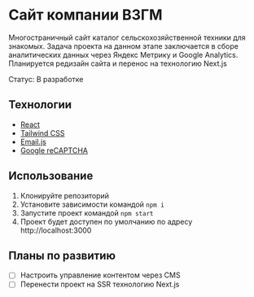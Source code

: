 # Сайт компании ВЗГМ
Многостраничный сайт каталог сельскохозяйственной техники для знакомых. Задача проекта на данном этапе заключается в сборе аналитических данных через Яндекс Метрику и Google Analytics. Планируется редизайн сайта и перенос на технологию Next.js  

Статус: В разработке

## Технологии
- [React](https://react.dev)
- [Tailwind CSS](https://tailwindcss.com)
- [Email.js](https://www.emailjs.com)
- [Google reCAPTCHA](https://www.google.com/recaptcha/about/)

## Использование

1) Клонируйте репозиторий
2) Установите зависимости командой `npm i`
3) Запустите проект командой `npm start`
4) Проект будет доступен по умолчанию по адресу http://localhost:3000

## Планы по развитию
- [ ] Настроить управление контентом через CMS 
- [ ] Перенести проект на SSR технологию Next.js
